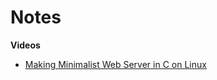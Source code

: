 # Notes


**Videos**

- [Making Minimalist Web Server in C on Linux](https://www.youtube.com/watch?v=2HrYIl6GpYg&list=PL0tgH22U2S3Giz-yIxVQTEKIZpMBP0tMf&index=1&ab_channel=NirLichtman)

